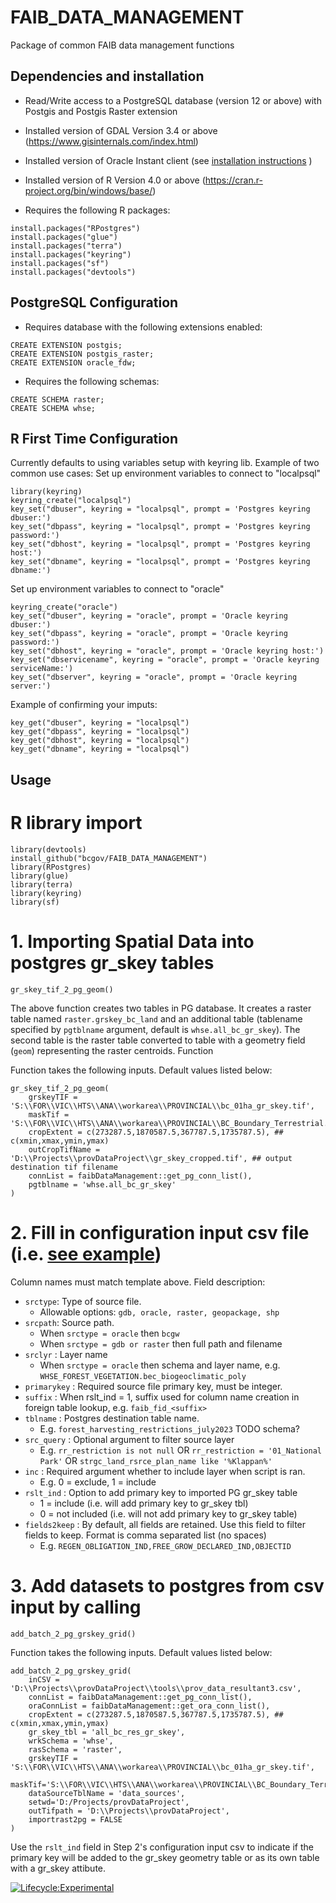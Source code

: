 # FAIB_DATA_MANAGEMENT
Package of common FAIB data management functions

## Dependencies and installation
 - Read/Write access to a PostgreSQL database (version 12 or above) with Postgis and Postgis Raster extension

 - Installed version of GDAL Version 3.4 or above (https://www.gisinternals.com/index.html)
 
 - Installed version of Oracle Instant client (see  [installation instructions](oracle_fdw_install.md) )

 - Installed version of R Version 4.0 or above (https://cran.r-project.org/bin/windows/base/)

 - Requires the following R packages:
 ```
 install.packages("RPostgres")
 install.packages("glue")
 install.packages("terra")
 install.packages("keyring")
 install.packages("sf")
 install.packages("devtools")
 ```
 
 ## PostgreSQL Configuration
 - Requires database with the following extensions enabled:
 ```
CREATE EXTENSION postgis;
CREATE EXTENSION postgis_raster;
CREATE EXTENSION oracle_fdw;
 ```
 - Requires the following schemas:
 ```
 CREATE SCHEMA raster;
 CREATE SCHEMA whse;
 ```

## R First Time Configuration
Currently defaults to using variables setup with keyring lib.
Example of two common use cases: 
Set up environment variables to connect to "localpsql"
```
library(keyring)
keyring_create("localpsql")
key_set("dbuser", keyring = "localpsql", prompt = 'Postgres keyring dbuser:')
key_set("dbpass", keyring = "localpsql", prompt = 'Postgres keyring password:')
key_set("dbhost", keyring = "localpsql", prompt = 'Postgres keyring host:')
key_set("dbname", keyring = "localpsql", prompt = 'Postgres keyring dbname:')
```
Set up environment variables to connect to "oracle"
```
keyring_create("oracle")
key_set("dbuser", keyring = "oracle", prompt = 'Oracle keyring dbuser:')
key_set("dbpass", keyring = "oracle", prompt = 'Oracle keyring password:')
key_set("dbhost", keyring = "oracle", prompt = 'Oracle keyring host:')
key_set("dbservicename", keyring = "oracle", prompt = 'Oracle keyring serviceName:')
key_set("dbserver", keyring = "oracle", prompt = 'Oracle keyring server:')
```

Example of confirming your imputs:
```
key_get("dbuser", keyring = "localpsql")
key_get("dbpass", keyring = "localpsql")
key_get("dbhost", keyring = "localpsql")
key_get("dbname", keyring = "localpsql")
```

## Usage
# R library import
```
library(devtools)
install_github("bcgov/FAIB_DATA_MANAGEMENT")
library(RPostgres)
library(glue)
library(terra)
library(keyring)
library(sf)

```


# 1. Importing Spatial Data into postgres gr_skey tables

```
gr_skey_tif_2_pg_geom()
```

The above function creates two tables in PG database. It creates a raster table named `raster.grskey_bc_land` and an additional table (tablename specified by `pgtblname` argument, default is `whse.all_bc_gr_skey`). The second table is the raster table converted to table with a geometry field (`geom`) representing the raster centroids. Function

Function takes the following inputs. Default values listed below:

```
gr_skey_tif_2_pg_geom(
    grskeyTIF = 'S:\\FOR\\VIC\\HTS\\ANA\\workarea\\PROVINCIAL\\bc_01ha_gr_skey.tif',
    maskTif = 'S:\\FOR\\VIC\\HTS\\ANA\\workarea\\PROVINCIAL\\BC_Boundary_Terrestrial.tif',
    cropExtent = c(273287.5,1870587.5,367787.5,1735787.5), ## c(xmin,xmax,ymin,ymax)
    outCropTifName = 'D:\\Projects\\provDataProject\\gr_skey_cropped.tif', ## output destination tif filename
    connList = faibDataManagement::get_pg_conn_list(),
    pgtblname = 'whse.all_bc_gr_skey'
)
```

# 2.  Fill in configuration input csv file (i.e. [see example](inputsDatasets2load2PG.csv))

Column names must match template above. Field description:
- `srctype`: Type of source file. 
    - Allowable options: `gdb, oracle, raster, geopackage, shp`
- `srcpath`: Source path.
    - When `srctype = oracle` then `bcgw`
    - When `srctype = gdb or raster` then full path and filename
- `srclyr` : Layer name
    - When `srctype = oracle` then schema and layer name, e.g. `WHSE_FOREST_VEGETATION.bec_biogeoclimatic_poly`
- `primarykey` : Required source file primary key, must be integer.
- `suffix` : When rslt_ind = 1, suffix used for column name creation in foreign table lookup, e.g. `faib_fid_<suffix>`
- `tblname` : Postgres destination table name.
    - E.g. `forest_harvesting_restrictions_july2023` TODO schema?
- `src_query` : Optional argument to filter source layer
    - E.g. `rr_restriction is not null` OR `rr_restriction = '01_National Park'` OR `strgc_land_rsrce_plan_name like '%Klappan%'`
- `inc` : Required argument whether to include layer when script is ran. 
    - E.g. 0 = exclude, 1 = include
- `rslt_ind` : Option to add primary key to imported PG gr_skey table
    - 1 = include (i.e. will add primary key to gr_skey tbl)
    - 0 = not included (i.e. will not add primary key to gr_skey table)
- `fields2keep` : By default, all fields are retained. Use this field to filter fields to keep. Format is comma separated list (no spaces)
    - E.g. `REGEN_OBLIGATION_IND,FREE_GROW_DECLARED_IND,OBJECTID`

    
# 3.  Add datasets to postgres from csv input by calling

```
add_batch_2_pg_grskey_grid()
```

Function takes the following inputs. Default values listed below:

```
add_batch_2_pg_grskey_grid(
    inCSV = 'D:\\Projects\\provDataProject\\tools\\prov_data_resultant3.csv',
    connList = faibDataManagement::get_pg_conn_list(),
    oraConnList = faibDataManagement::get_ora_conn_list(),
    cropExtent = c(273287.5,1870587.5,367787.5,1735787.5), ## c(xmin,xmax,ymin,ymax)
    gr_skey_tbl = 'all_bc_res_gr_skey',
    wrkSchema = 'whse',
    rasSchema = 'raster',
    grskeyTIF = 'S:\\FOR\\VIC\\HTS\\ANA\\workarea\\PROVINCIAL\\bc_01ha_gr_skey.tif',
    maskTif='S:\\FOR\\VIC\\HTS\\ANA\\workarea\\PROVINCIAL\\BC_Boundary_Terrestrial.tif',
    dataSourceTblName = 'data_sources',
    setwd='D:/Projects/provDataProject',
    outTifpath = 'D:\\Projects\\provDataProject',
    importrast2pg = FALSE
)
```
Use the `rslt_ind` field in Step 2's configuration input csv to indicate if the primary key will be added to the gr_skey geometry table or as its own table with a gr_skey attibute.





[![Lifecycle:Experimental](https://img.shields.io/badge/Lifecycle-Experimental-339999)](<Redirect-URL>)
